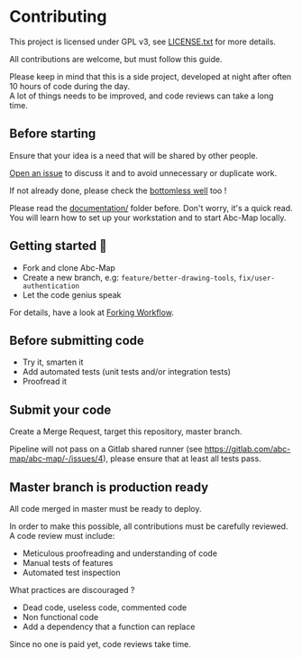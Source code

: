 # Contributing

This project is licensed under GPL v3, see [LICENSE.txt](./LICENSE.txt) for more details.

All contributions are welcome, but must follow this guide.

Please keep in mind that this is a side project, developed at night after often 10 hours of code during the day.  
A lot of things needs to be improved, and code reviews can take a long time.

## Before starting

Ensure that your idea is a need that will be shared by other people.

[Open an issue](https://gitlab.com/abc-map/abc-map/-/issues/new) to discuss it and to avoid unnecessary or duplicate work.

If not already done, please check the [bottomless well](documentation/5_the_bottomless_well.md) too !

Please read the [documentation/](documentation) folder before. Don't worry, it's a quick read. You will
learn how to set up your workstation and to start Abc-Map locally.

## Getting started 🏁

- Fork and clone Abc-Map
- Create a new branch, e.g: `feature/better-drawing-tools`, `fix/user-authentication`
- Let the code genius speak

For details, have a look at [Forking Workflow](https://docs.gitlab.com/ee/user/project/repository/forking_workflow.html).

## Before submitting code

- Try it, smarten it
- Add automated tests (unit tests and/or integration tests)
- Proofread it

## Submit your code

Create a Merge Request, target this repository, master branch.

Pipeline will not pass on a Gitlab shared runner (see https://gitlab.com/abc-map/abc-map/-/issues/4), please ensure
that at least all tests pass.

## Master branch is production ready

All code merged in master must be ready to deploy.

In order to make this possible, all contributions must be carefully reviewed. A code review must include:

- Meticulous proofreading and understanding of code
- Manual tests of features
- Automated test inspection

What practices are discouraged ?

- Dead code, useless code, commented code
- Non functional code
- Add a dependency that a function can replace

Since no one is paid yet, code reviews take time.

